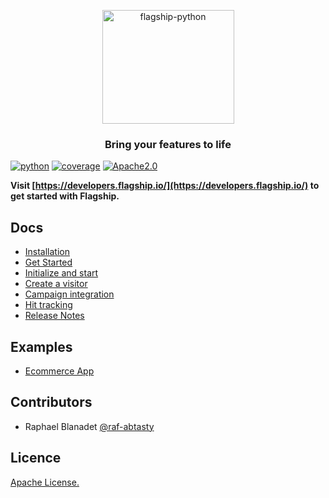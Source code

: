 <p align="center">

<img  src="https://mk0abtastybwtpirqi5t.kinstacdn.com/wp-content/uploads/picture-solutions-persona-product-flagship.jpg"  width="211"  height="182"  alt="flagship-python"  />

</p>

<h3 align="center">Bring your features to life</h3>

[![python](https://img.shields.io/badge/python-2.7.18%20%7C%203.5%20%7C%203.8-blue.svg)]()
[![coverage](https://img.shields.io/badge/coverage-00%25-green)]()
[![Apache2.0](https://img.shields.io/badge/License-Apache%202.0-blue.svg)](http://www.apache.org/licenses/LICENSE-2.0)


**Visit [https://developers.flagship.io/](https://developers.flagship.io/) to get started with Flagship.**

## Docs

- [Installation](http://developers.flagship.io/python/v1.0.0/#install-the-library)
- [Get Started](https://developers.flagship.io/python/v1.0.0/#getting-started)
- [Initialize and start](https://developers.flagship.io/python/v1.0.0/#import-and-initialize-the-library)
- [Create a visitor](https://developers.flagship.io/python/v1.0.0/#create-a-visitor)
- [Campaign integration](https://developers.flagship.io/python/v1.0.0/#campaign-integration)
- [Hit tracking](https://developers.flagship.io/python/v1.0.0/#hit-tracking)
- [Release Notes](https://developers.flagship.io/python/v1.0.0/#releases)

## Examples

- [Ecommerce App](./examples/ecommerce)

## Contributors

- Raphael Blanadet [@raf-abtasty](https://github.com/raf-abtasty)

## Licence

[Apache License.](https://github.com/abtasty/flagship-python-sdk/blob/master/LICENSE)
